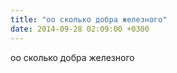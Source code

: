 ```yaml
---
title: "оо сколько добра железного"
date: 2014-09-28 02:09:00 +0300
---
```


оо сколько добра железного


